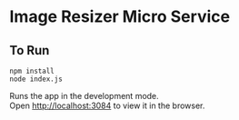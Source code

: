 # Image Resizer Micro Service 

## To Run

```
npm install
node index.js
```

Runs the app in the development mode.<br>
Open [http://localhost:3084](http://localhost:3000) to view it in the browser.
